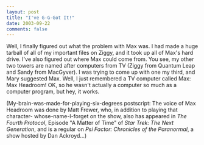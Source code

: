 ```yaml
---
layout: post
title: "I've G-G-Got It!"
date: 2003-09-22
comments: false
---
```

Well, I finally figured out what the problem with Max was. I had made a huge
tarball of all of my important files on Ziggy, and it took up all of Max's
hard drive. I've also figured out where Max could come from. You see, my other
two towers are named after computers from TV (Ziggy from Quantum Leap and
Sandy from MacGyver). I was trying to come up with one my third, and Mary
suggested Max. Well, I just remembered a TV computer called Max: Max Headroom!
OK, so he wasn't actually a computer so much as a computer program, but hey,
it works.




(My-brain-was-made-for-playing-six-degrees postscript: The voice of Max
Headroom was done by Matt Frewer, who, in addition to playing that character-
whose-name-I-forget on the show, also has appeared in _The Fourth Protocol_,
Episode "A Matter of Time" of _Star Trek: The Next Generation_, and is a
regular on _Psi Factor: Chronicles of the Paranormal_, a show hosted by Dan
Ackroyd...)
